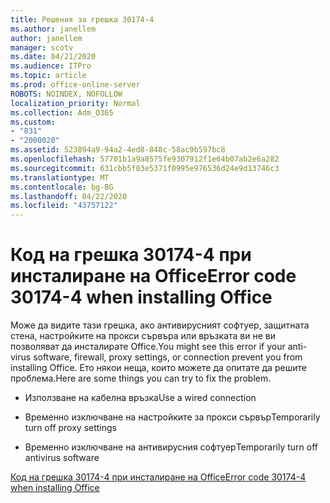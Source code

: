 ```yaml
---
title: Решения за грешка 30174-4
ms.author: janellem
author: janellem
manager: scotv
ms.date: 04/21/2020
ms.audience: ITPro
ms.topic: article
ms.prod: office-online-server
ROBOTS: NOINDEX, NOFOLLOW
localization_priority: Normal
ms.collection: Adm_O365
ms.custom:
- "831"
- "2000020"
ms.assetid: 523894a9-94a2-4ed8-848c-58ac9b597bc8
ms.openlocfilehash: 57701b1a9a8575fe9307912f1e64b07ab2e6a282
ms.sourcegitcommit: 631cbb5f03e5371f0995e976536d24e9d13746c3
ms.translationtype: MT
ms.contentlocale: bg-BG
ms.lasthandoff: 04/22/2020
ms.locfileid: "43757122"
---
```

# <a name="error-code-30174-4-when-installing-office"></a><span data-ttu-id="5dd40-102">Код на грешка 30174-4 при инсталиране на Office</span><span class="sxs-lookup"><span data-stu-id="5dd40-102">Error code 30174-4 when installing Office</span></span>

<span data-ttu-id="5dd40-103">Може да видите тази грешка, ако антивирусният софтуер, защитната стена, настройките на прокси сървъра или връзката ви не ви позволяват да инсталирате Office.</span><span class="sxs-lookup"><span data-stu-id="5dd40-103">You might see this error if your anti-virus software, firewall, proxy settings, or connection prevent you from installing Office.</span></span> <span data-ttu-id="5dd40-104">Ето някои неща, които можете да опитате да решите проблема.</span><span class="sxs-lookup"><span data-stu-id="5dd40-104">Here are some things you can try to fix the problem.</span></span>
  
- <span data-ttu-id="5dd40-105">Използване на кабелна връзка</span><span class="sxs-lookup"><span data-stu-id="5dd40-105">Use a wired connection</span></span>

- <span data-ttu-id="5dd40-106">Временно изключване на настройките за прокси сървър</span><span class="sxs-lookup"><span data-stu-id="5dd40-106">Temporarily turn off proxy settings</span></span>

- <span data-ttu-id="5dd40-107">Временно изключване на антивирусния софтуер</span><span class="sxs-lookup"><span data-stu-id="5dd40-107">Temporarily turn off antivirus software</span></span>

[<span data-ttu-id="5dd40-108">Код на грешка 30174-4 при инсталиране на Office</span><span class="sxs-lookup"><span data-stu-id="5dd40-108">Error code 30174-4 when installing Office</span></span>](https://support.office.com/article/5d5551db-266f-47b3-93fc-d51c2e8f4c0b?wt.mc_id=Alchemy_ClientDIA)
  